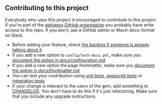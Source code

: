 ## Contributing to this project

Everybody who uses this project is encouraged to contribute to this project. If you're part of the [alphagov GitHub organisation](https://www.github.com/alphagov) you probably have write access to this repo. If you don't, ask a GitHub admin or #tech-docs-format on Slack.

- Before adding your feature, check [the backlog if someone is already talking about it](https://github.com/alphagov/tech-docs-template/issues)
- If you add a new option to `config/tech-docs.yml`, make sure you [document the option in docs/configuration.md](docs/configuration.md)
- If you add a new option the page frontmatter, make sure you [document the option in docs/frontmatter.md](docs/configuration.md)
- You can test your contribution using [unit tests](spec/govuk_tech_docs), [javascript tests](spec/javascripts) or [integration tests](spec/features)
- If your change is relevant to the users of the gem, add something to [CHANGELOG](CHANGELOG.md). You don't have to do this if it's just refactoring. Make sure that you include any upgrade instructions.
